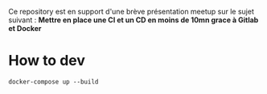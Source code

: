 Ce repository est en support d'une brève présentation meetup sur le sujet suivant :
**Mettre en place une CI et un CD en moins de 10mn grace à Gitlab et Docker**

# How to dev
`docker-compose up --build`


